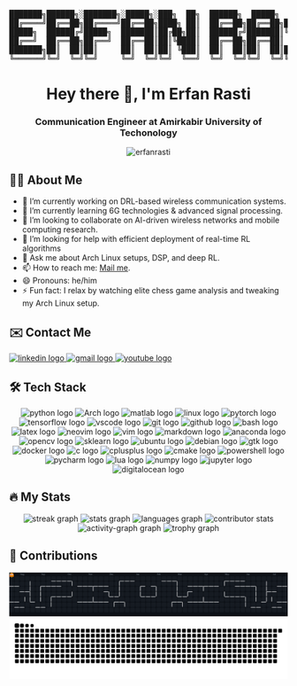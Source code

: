 <pre align="center">
███████╗██████╗░███████╗░█████╗░███╗  ██╗  ██████╗  █████╗  ██████╗████████╗██╗
██╔════╝██╔══██╗██╔════╝██╔══██╗████╗ ██║  ██╔══██╗██╔══██╗██╔════╝╚══██╔══╝██║
█████╗  ██████╔╝█████╗  ███████║██╔██╗██║  ██████╔╝███████║╚█████╗    ██║   ██║
██╔══╝  ██╔══██╗██╔══╝  ██╔══██║██║╚████║  ██╔══██╗██╔══██║ ╚═══██╗   ██║   ██║
███████╗██║  ██║██║     ██║  ██║██║ ╚███║  ██║  ██║██║  ██║██████╔╝   ██║   ██║
╚══════╝╚═╝  ╚═╝╚═╝     ╚═╝  ╚═╝╚═╝  ╚══╝  ╚═╝  ╚═╝╚═╝  ╚═╝╚═════╝    ╚═╝   ╚═╝
</pre>

<h1 align="center">Hey there 👋, I'm Erfan Rasti</h1>
<h3 align="center">Communication Engineer at Amirkabir University of Techonology</h3>
<p align="center"> <img src="https://komarev.com/ghpvc/?username=erfanrasti&label=Profile%20views&color=0e75b6&style=flat" alt="erfanrasti" /> </p>

<h2 align="left">👨‍💻 About Me</h2>

- 🔭 I’m currently working on DRL-based wireless communication systems.
- 🌱 I’m currently learning 6G technologies & advanced signal processing.
- 👯 I’m looking to collaborate on AI-driven wireless networks and mobile computing research.
- 🤔 I’m looking for help with efficient deployment of real-time RL algorithms
- 💬 Ask me about Arch Linux setups, DSP, and deep RL.
- 📫 How to reach me: [Mail me](mailto:erfanrasty@gmail.com).
- 😄 Pronouns: he/him
- ⚡ Fun fact: I relax by watching elite chess game analysis and tweaking my Arch Linux setup.

###

<h2 align="left">✉️ Contact Me</h2>
<div align="left">
  <a href="https://www.linkedin.com/in/erfan-rasti-6a80561a1/" target="_blank">
    <img src="https://img.shields.io/static/v1?message=LinkedIn&logo=linkedin&label=&color=0077B5&logoColor=&labelColor=&style=for-the-badge" height="25" alt="linkedin logo"  />
  </a>
  <a href="mailto:erfanrasty@gmail.com" target="_blank">
    <img src="https://img.shields.io/static/v1?message=Gmail&logo=gmail&label=&color=D14836&logoColor=white&labelColor=&style=for-the-badge" height="25" alt="gmail logo"  />
  </a>
  <a href="https://www.youtube.com/channel/UCZYK7VZp23csTqB6ZgtPtOA?app=desktop" target="_blank">
    <img src="https://img.shields.io/static/v1?message=Youtube&logo=youtube&label=&color=FF0000&logoColor=white&labelColor=&style=for-the-badge" height="25" alt="youtube logo"  />
  </a>
</div>

###

<h2 align="left">🛠 Tech Stack</h2>

<div align="center">
  <img src="https://skillicons.dev/icons?i=py"  height="60" alt="python logo"  />
  <img src="https://skillicons.dev/icons?i=arch" height="60" alt="Arch logo"  />
  <img src="https://skillicons.dev/icons?i=matlab" height="60" alt="matlab logo"  />
  <img src="https://skillicons.dev/icons?i=linux" height="60" alt="linux logo"  />
  <img src="https://skillicons.dev/icons?i=pytorch" height="60" alt="pytorch logo"  />
  <img src="https://skillicons.dev/icons?i=tensorflow" height="60" alt="tensorflow logo"  />
  <img src="https://skillicons.dev/icons?i=vscode" height="60" alt="vscode logo"  />
  <img src="https://skillicons.dev/icons?i=git" height="60" alt="git logo"  />
  <img src="https://skillicons.dev/icons?i=github" height="60" alt="github logo"  />
  <img src="https://skillicons.dev/icons?i=bash" height="60" alt="bash logo"  />
  <img src="https://skillicons.dev/icons?i=latex" height="60" alt="latex logo"  />
  <img src="https://skillicons.dev/icons?i=neovim" height="60" alt="neovim logo"  />
  <img src="https://skillicons.dev/icons?i=vim" height="60" alt="vim logo"  />
  <img src="https://skillicons.dev/icons?i=md" height="60" alt="markdown logo"  />
  <img src="https://skillicons.dev/icons?i=anaconda" height="60" alt="anaconda logo"  />
  <img src="https://skillicons.dev/icons?i=opencv" height="60" alt="opencv logo"  />
  <img src="https://skillicons.dev/icons?i=sklearn" height="60" alt="sklearn logo"  />
  <img src="https://skillicons.dev/icons?i=ubuntu" height="60" alt="ubuntu logo"  />
  <img src="https://skillicons.dev/icons?i=debian" height="60" alt="debian logo"  />
  <img src="https://skillicons.dev/icons?i=gtk" height="60" alt="gtk logo"  />
  <img src="https://skillicons.dev/icons?i=docker" height="60" alt="docker logo"  />
  <img src="https://skillicons.dev/icons?i=c" height="60" alt="c logo"  />
  <img src="https://skillicons.dev/icons?i=cpp" height="60" alt="cplusplus logo"  />
  <img src="https://skillicons.dev/icons?i=cmake" height="60" alt="cmake logo"  />
  <img src="https://skillicons.dev/icons?i=powershell" height="60" alt="powershell logo"  />
  <img src="https://skillicons.dev/icons?i=pycharm" height="60" alt="pycharm logo"  />
  <img src="https://skillicons.dev/icons?i=lua" height="60" alt="lua logo"  />
  <img src="https://cdn.simpleicons.org/numpy/013243" height="60" alt="numpy logo"  />
  <img src="https://cdn.simpleicons.org/jupyter/F37626" height="60" alt="jupyter logo"  />
  <img src="https://cdn.jsdelivr.net/gh/devicons/devicon/icons/digitalocean/digitalocean-original.svg" height="60" alt="digitalocean logo"  />
</div>

###

<h2 align="left">🔥 My Stats</h2>

<div align="center">
  <img src="https://streak-stats.demolab.com?user=erfanrasti&locale=en&mode=daily&theme=tokyonight&hide_border=false&border_radius=5&order=3" height="150" alt="streak graph"  />
  <img src="https://github-readme-stats.vercel.app/api?username=erfanrasti&hide_title=false&hide_rank=false&show_icons=true&include_all_commits=true&count_private=true&disable_animations=false&theme=tokyonight&locale=en&hide_border=false&order=1" height="150" alt="stats graph"  />
  <img src="https://github-readme-stats.vercel.app/api/top-langs?username=erfanrasti&locale=en&hide_title=false&langs_count=8&theme=tokyonight&hide_border=false&card_width=500&layout=compact&hide=jupyter%20notebook" height="150" alt="languages graph"  />
  <img src=https://github-contributor-stats.vercel.app/api?username=erfanrasti&limit=5&theme=tokyonight&combine_all_yearly_contributions=true)" height="150" alt="contributor stats"   />
  <img src="https://github-readme-activity-graph.vercel.app/graph?username=erfanrasti&radius=16&theme=tokyo-night&area=true&order=5" height="300" alt="activity-graph graph"  />
  <img src="https://github-profile-trophy.vercel.app?username=erfanrasti&theme=tokyonight&column=-1&row=1&margin-w=8&margin-h=8&no-bg=false&no-frame=false&order=4" height="150" alt="trophy graph"  />
</div>

###

<h2 align="left">🎯 Contributions</h2>

<div align="center">
  <picture>
    <source media="(prefers-color-scheme: dark)" srcset="https://raw.githubusercontent.com/erfanrasti/erfanrasti/output/pacman-contribution-graph-dark.svg">
    <source media="(prefers-color-scheme: light)" srcset="https://raw.githubusercontent.com/erfanrasti/erfanrasti/output/pacman-contribution-graph.svg">
    <img src="https://raw.githubusercontent.com/erfanrasti/erfanrasti/output/pacman-contribution-graph-dark.svg" alt="pacman contribution graph" />
  </picture>
  <picture>
    <source media="(prefers-color-scheme: dark)" srcset="https://raw.githubusercontent.com/erfanrasti/erfanrasti/output/snake-dark.svg">
    <source media="(prefers-color-scheme: light)" srcset="https://raw.githubusercontent.com/erfanrasti/erfanrasti/output/snake-light.svg">
    <img src="https://raw.githubusercontent.com/erfanrasti/erfanrasti/output/snake-dark.svg" alt="Snake contribution graph" />
  </picture>
</div>

###
